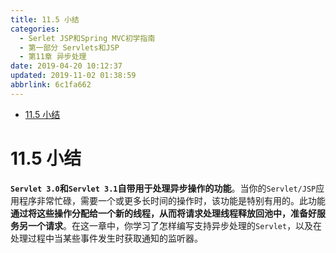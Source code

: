 ```yaml
---
title: 11.5 小结
categories: 
  - Serlet JSP和Spring MVC初学指南
  - 第一部分 Servlets和JSP
  - 第11章 异步处理
date: 2019-04-20 10:12:37
updated: 2019-11-02 01:38:59
abbrlink: 6c1fa662
---
```

- [11.5 小结](/ReadingNotes/6c1fa662/#11-5-小结)

<!--more-->
<script src="https://cdn.bootcss.com/jquery/3.4.0/jquery.slim.min.js"></script>
<script>$(document).ready(function () {$(".post-body > ul:nth-child(1)").hide();});</script>

<!--end-->
# 11.5 小结 #
**`Servlet 3.0`和`Servlet 3.1`自带用于处理异步操作的功能**。当你的`Servlet/JSP`应用程序非常忙碌，需要一个或更多长时间的操作时，该功能是特别有用的。此功能**通过将这些操作分配给一个新的线程，从而将请求处理线程释放回池中，准备好服务另一个请求**。在这一章中，你学习了怎样编写支持异步处理的`Servlet`，以及在处理过程中当某些事件发生时获取通知的监听器。

